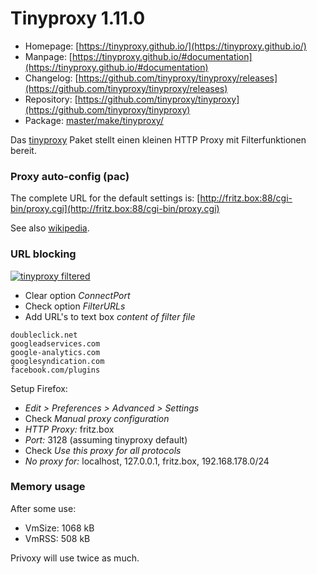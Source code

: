 # Tinyproxy 1.11.0
 - Homepage: [https://tinyproxy.github.io/](https://tinyproxy.github.io/)
 - Manpage: [https://tinyproxy.github.io/#documentation](https://tinyproxy.github.io/#documentation)
 - Changelog: [https://github.com/tinyproxy/tinyproxy/releases](https://github.com/tinyproxy/tinyproxy/releases)
 - Repository: [https://github.com/tinyproxy/tinyproxy](https://github.com/tinyproxy/tinyproxy)
 - Package: [master/make/tinyproxy/](https://github.com/Freetz-NG/freetz-ng/tree/master/make/tinyproxy/)

Das [tinyproxy](http://tinyproxy.sourceforge.net/)
Paket stellt einen kleinen HTTP Proxy mit Filterfunktionen bereit.

### Proxy auto-config (pac)

The complete URL for the default settings is:
[http://fritz.box:88/cgi-bin/proxy.cgi](http://fritz.box:88/cgi-bin/proxy.cgi)

See also
[wikipedia](http://en.wikipedia.org/wiki/Proxy_auto-config).

### URL blocking

[![tinyproxy filtered](../screenshots/217_md.png)](../screenshots/217.png)

-   Clear option *ConnectPort*
-   Check option *FilterURLs*
-   Add URL's to text box *content of filter file*

```
doubleclick.net
googleadservices.com
google-analytics.com
googlesyndication.com
facebook.com/plugins
```

Setup Firefox:

-   *Edit > Preferences > Advanced > Settings*
-   Check *Manual proxy configuration*
-   *HTTP Proxy:* fritz.box
-   *Port:* 3128 (assuming tinyproxy default)
-   Check *Use this proxy for all protocols*
-   *No proxy for:* localhost, 127.0.0.1, fritz.box, 192.168.178.0/24

### Memory usage

After some use:

-   VmSize: 1068 kB
-   VmRSS: 508 kB

Privoxy will use twice as much.

